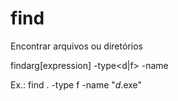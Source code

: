 # find
Encontrar arquivos ou diretórios

find<path>arg[expression]
-type<d|f>
-name

<!-- vai procurar na pasta atual "." todos os arquivos "f" que contenham um "d" no mome e que sejam ".exe" -->
Ex.: find . -type f -name "*d*.exe"